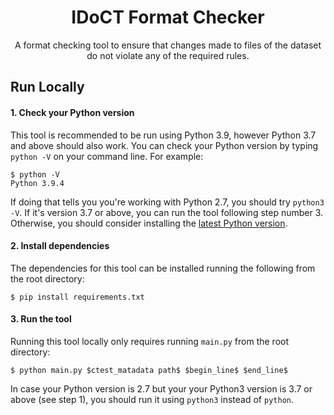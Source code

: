 <h1 align="center">IDoCT Format Checker</h1>

<p align="center">A format checking tool to ensure that changes made to files of the dataset do not violate any of the required rules.</p>

## Run Locally

#### 1. Check your Python version

This tool is recommended to be run using Python 3.9, however Python 3.7 and above should also work. You can check your Python version by typing `python -V` on your command line. For example:

```
$ python -V
Python 3.9.4
```

If doing that tells you you're working with Python 2.7, you should try `python3 -V`. If it's version 3.7 or above, you can run the tool following step number 3. Otherwise, you should consider installing the [latest Python version](https://www.python.org/downloads/).

#### 2. Install dependencies

The dependencies for this tool can be installed running the following from the root directory:

```
$ pip install requirements.txt
```

#### 3. Run the tool

Running this tool locally only requires running `main.py` from the root directory:

```
$ python main.py $ctest_matadata path$ $begin_line$ $end_line$
```
In case your Python version is 2.7 but your your Python3 version is 3.7 or above (see step 1), you should run it using `python3` instead of `python`. 
